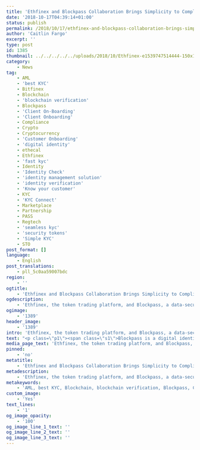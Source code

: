 ```yaml
---
title: 'Ethfinex and Blockpass Collaboration Brings Simplicity to Compliance and ICO Investment'
date: '2018-10-17T04:39:14+01:00'
status: publish
permalink: /2018/10/17/ethfinex-and-blockpass-collaboration-brings-simplicity-to-compliance-and-ico-investment
author: 'Caitlin Fargo'
excerpt: ''
type: post
id: 1385
thumbnail: ../../../../../uploads/2018/10/Ethfinex-e1539747514444-150x102.png
category:
    - News
tag:
    - AML
    - 'best KYC'
    - Bitfinex
    - Blockchain
    - 'blockchain verification'
    - Blockpass
    - 'Client On-Boarding'
    - 'Client Onboarding'
    - Compliance
    - Crypto
    - Cryptocurrency
    - 'Customer Onboarding'
    - 'digital identity'
    - ethecal
    - Ethfinex
    - 'fast kyc'
    - Identity
    - 'Identity Check'
    - 'identity management solution'
    - 'identity verification'
    - 'Know your customer'
    - KYC
    - 'KYC Connect'
    - Marketplace
    - Partnership
    - PASS
    - Regtech
    - 'seamless kyc'
    - 'security tokens'
    - 'Simple KYC'
    - STO
post_format: []
language:
    - English
post_translations:
    - pll_5c0aa59007bdc
region:
    - ''
ogtitle:
    - 'Ethfinex and Blockpass Collaboration Brings Simplicity to Compliance and ICO Investment'
ogdescription:
    - 'Ethfinex, the token trading platform, and Blockpass, a data-secure user identity and compliance solution, are set to revolutionise the way people invest in ICOs with the announcement of a partnership today. Through this partnership, traders using the Ethfinex platform will be able to create a user-centric verified identity profile that can be used to allow instantaneous access to participation in ICOs on Ethfinex.'
ogimage:
    - '1389'
header_image:
    - '1389'
intro: 'Ethfinex, the token trading platform, and Blockpass, a data-secure user identity and compliance solution, are set to revolutionise the way people invest in ICOs with the announcement of a partnership today. Through this partnership, traders using the Ethfinex platform will be able to create a user-centric verified identity profile that can be used to allow instantaneous access to participation in ICOs on Ethfinex.'
text: "<p class=\"p1\"><span class=\"s1\">Blockpass is a digital identity application and service that brings control of data back to the user. Blockpass provides a streamlined and cost-effective user onboarding process for regulated industries and any kind of online service. From the Blockpass application, users can create, store and manage their data-secure <a href=\"https://www.blockpass.org/digital-identity/\">digital identity</a>, which can be used to access an entire ecosystem of services or for token purchase.\_</span></p>\r\n<p class=\"p1\"><span class=\"s1\"><a href=\"https://www.ethfinex.com/\">Ethfinex</a> seeks to provide direct access to pre-vetted token sales for users in an environment that mitigates some of the risks associated with existing ICO contribution methods. A spin-off of Bitfinex, Ethfinex offers a hybrid trading solution for token trading, where users can face the liquid order books of Bitfinex and Ethfinex, but without surrendering control of their digital assets or funds. Ethfinex offers the best of all worlds –<span class=\"Apple-converted-space\">\_ </span>high speed, liquid trading without compromising on security or privacy.</span></p>\r\n<p class=\"p1\"><span class=\"s1\">Through the partnership, Blockpass will be integrated into Ethfinex, allowing registered users of Ethfinex to download the Blockpass app, complete<a href=\"http://www.blockpass.org/kyc\"> KYC</a> and submit this to Ethfinex by scanning a QR code. Once a profile is approved, and meets the requirements of Ethfinex, the user will be able to participate in any number of ICOs provided on the Ethfinex platform without having to go through the KYC process again. </span></p>\r\n<p class=\"p1\"><span class=\"s1\">The two parties are also discussing opportunities to further improve and streamline the trading process through collaboration in other mutually beneficial areas. </span></p>\r\n<p class=\"p1\"><span class=\"s1\">Ethfinex Commercial Director, Ross Middleton commented “We are very excited to be working with Blockpass and to integrate their user-centric KYC service into our token sale offering. Blockpass gives our users an easy and quick way of managing their personal KYC data, whilst at the same time allowing us to manage the approval process for different token sales and token issuers in a secure and compliant manner.”</span></p>\r\n<p class=\"p3\"><span class=\"s1\">Blockpass CEO, <a href=\"https://www.linkedin.com/in/adamvaziri/\">Adam Vaziri</a> commented: “We are delighted to be able to announce our partnership with Ethfinex. Blockpass is designed to help users deal with the inefficient and tedious process of complying with KYC, whilst also providing a user-centric and regulatory compliant solution. Through our partnership with Ethfinex, we see Blockpass helping a great many people to safely take back control of their data, and we can remove some of the pain-points involved with investing in promising ICO projects.” </span></p>"
media_page_text: 'Ethfinex, the token trading platform, and Blockpass, a data-secure user identity and compliance solution, are set to revolutionise the way people invest in ICOs with the announcement of a partnership today. Through this partnership, traders using the Ethfinex platform will be able to create a user-centric verified identity profile that can be used to allow instantaneous access to participation in ICOs on Ethfinex.'
pinned:
    - 'no'
metatitle:
    - 'Ethfinex and Blockpass Collaboration Brings Simplicity to Compliance and ICO Investment'
metadescription:
    - 'Ethfinex, the token trading platform, and Blockpass, a data-secure user identity and compliance solution, are set to revolutionise the way people invest in ICOs with the announcement of a partnership today. Through this partnership, traders using the Ethfinex platform will be able to create a user-centric verified identity profile that can be used to allow instantaneous access to participation in ICOs on Ethfinex.'
metakeywords:
    - 'AML, best KYC, Blockchain, blockchain verification, Blockpass, Client On-Boarding, Client Onboarding, Compliance, Crypto, Cryptocurrency, Customer Onboarding, digital identity, ethecal, fast kyc, Identity, Identity Check, identity management solution, identity verification, Know your customer, KYC, KYC Connect, Marketplace, Partnership, PASS, Regtech, seamless kyc, security tokens, Simple KYC, STO, Ethfinex, Bitfinex'
custom_image:
    - 'Yes'
text_lines:
    - '1'
og_image_opacity:
    - '100'
og_image_line_1_text: ''
og_image_line_2_text: ''
og_image_line_3_text: ''
---
```

<!DOCTYPE html PUBLIC "-//W3C//DTD HTML 4.0 Transitional//EN" "http://www.w3.org/TR/REC-html40/loose.dtd">
<?xml encoding="UTF-8">

